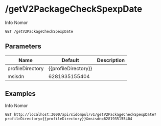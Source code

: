 # /getV2PackageCheckSpexpDate
Info Nomor


```
GET /getV2PackageCheckSpexpDate
```

## Parameters
Name | Default | Description
--- | --- | ---
profileDirectory | {{profileDirectory}} | 
msisdn | 6281935155404 | 





## Examples
Info Nomor

```
GET http://localhost:3000/api/sidompul/v1/getV2PackageCheckSpexpDate?profileDirectory={{profileDirectory}}&msisdn=6281935155404


```

